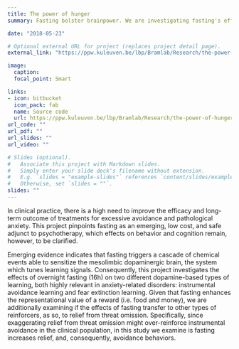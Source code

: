 ```yaml
---
title: The power of hunger
summary: Fasting bolster brainpower. We are investigating fasting's effects on instrumental avoidance learning and error-based learning (fear extinction). 

date: "2018-05-23"

# Optional external URL for project (replaces project detail page).
external_link: "https://ppw.kuleuven.be/lbp/Bramlab/Research/the-power-of-hunger"

image:
  caption:
  focal_point: Smart

links:
- icon: bitbucket
  icon_pack: fab
  name: Source code
  url: https://ppw.kuleuven.be/lbp/Bramlab/Research/the-power-of-hunger
url_code: ""
url_pdf: ""
url_slides: ""
url_video: ""

# Slides (optional).
#   Associate this project with Markdown slides.
#   Simply enter your slide deck's filename without extension.
#   E.g. `slides = "example-slides"` references `content/slides/example-slides.md`.
#   Otherwise, set `slides = ""`.
slides: ""
---
```

In clinical practice, there is a high need to improve the efficacy and long-term outcome of treatments for excessive avoidance and pathological anxiety. This project pinpoints fasting as an emerging, low cost, and safe adjunct to psychotherapy, which effects on behavior and cognition remain, however, to be clarified. 

Emerging evidence indicates that fasting triggers a cascade of chemical events able to sensitize the mesolimbic dopaminergic brain, the system which tunes learning signals. Consequently, this project investigates the effects of overnight fasting (16h) on two different dopamine-based types of learning, both highly relevant in anxiety-related disorders: instrumental avoidance learning and fear extinction learning. Given that fasting enhances the representational value of a reward (i.e. food and money), we are additionally examining if the effects of fasting transfer to other types of reinforcers, as so, to relief from threat omission. Specifically, since exaggerating relief from threat omission might over-reinforce instrumental avoidance in the clinical population, in this study we examine is fasting increases relief, and, consequently, avoidance behaviors.
